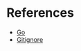 # References

- [Go](https://go.dev)
- [Gitignore](https://marketplace.visualstudio.com/items?itemName=codezombiech.gitignore)
